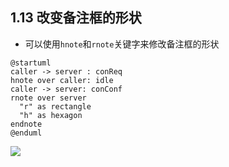 ## 1.13 改变备注框的形状
- 可以使用`hnote`和`rnote`关键字来修改备注框的形状

```
@startuml
caller -> server : conReq
hnote over caller: idle
caller -> server: conConf
rnote over server
  "r" as rectangle
  "h" as hexagon
endnote
@enduml
```

![](http://www.plantuml.com/plantuml/png/POun3i8m34Ltd-AhEnVeW2fn0suGfPy6oTZ22OZZaxG30zlJiv_qbzfIjDT39ITL1avdLCQxqupiTkLJYdaZVBZZQSPzLVuLUt1nkqdyYkCam1GJKaKmjsIRSgYogy9Fsjo4jevEbWvzqHS0)